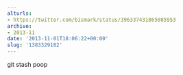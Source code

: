 ```yaml
---
alturls:
- https://twitter.com/bismark/status/396337431865085953
archive:
- 2013-11
date: '2013-11-01T18:06:22+00:00'
slug: '1383329182'
---
```


git stash poop

